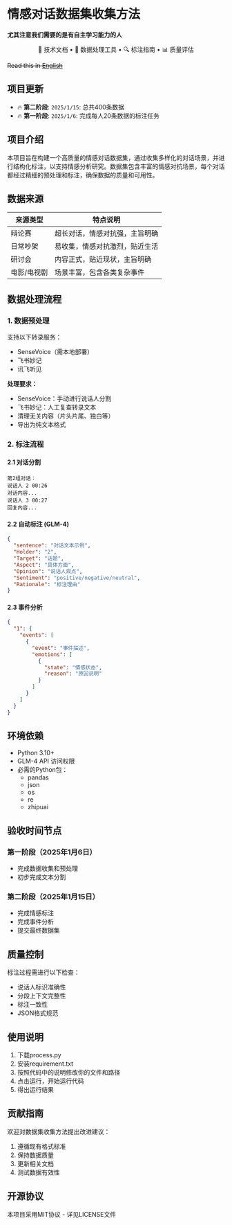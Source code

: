  # 情感对话数据集收集方法
 **尤其注意我们需要的是有自主学习能力的人**
<p align="center">
📄 技术文档 • 🤖 数据处理工具 • 🔍 标注指南 • 📊 质量评估
</p>

~~Read this in [English](README_en.md)~~

## 项目更新

- 🔥 **第二阶段**: ```2025/1/15```: 总共400条数据
- 🔥 **第一阶段**: ```2025/1/6```:  完成每人20条数据的标注任务

## 项目介绍

本项目旨在构建一个高质量的情感对话数据集，通过收集多样化的对话场景，并进行结构化标注，以支持情感分析研究。数据集包含丰富的情感对抗场景，每个对话都经过精细的预处理和标注，确保数据的质量和可用性。

## 数据来源

| 来源类型   | 特点说明                      |
|------------|------------------------------|
| 辩论赛      | 超长对话，情感对抗强，主旨明确 |
| 日常吵架    | 易收集，情感对抗激烈，贴近生活 |
| 研讨会      | 内容正式，贴近现状，主旨明确   |
| 电影/电视剧 | 场景丰富，包含各类复杂事件     |

## 数据处理流程

### 1. 数据预处理

支持以下转录服务：
- SenseVoice（需本地部署）
- 飞书妙记
- 讯飞听见

**处理要求：**
- SenseVoice：手动进行说话人分割
- 飞书妙记：人工复查转录文本
- 清理无关内容（片头片尾、独白等）
- 导出为纯文本格式

### 2. 标注流程

#### 2.1 对话分割
```
第2组对话：
说话人 2 00:26
对话内容...
说话人 3 00:27
回复内容...
```

#### 2.2 自动标注 (GLM-4)
```json
{
  "sentence": "对话文本示例",
  "Holder": "2",
  "Target": "话题",
  "Aspect": "具体方面",
  "Opinion": "说话人观点",
  "Sentiment": "positive/negative/neutral",
  "Rationale": "标注理由"
}
```

#### 2.3 事件分析
```json
{
  "1": {
    "events": [
      {
        "event": "事件描述",
        "emotions": [
          {
            "state": "情感状态",
            "reason": "原因说明"
          }
        ]
      }
    ]
  }
}
```

## 环境依赖

- Python 3.10+
- GLM-4 API 访问权限
- 必需的Python包：
  - pandas
  - json
  - os
  - re
  - zhipuai

## 验收时间节点

### 第一阶段（2025年1月6日）
- 完成数据收集和预处理
- 初步完成文本分割

### 第二阶段（2025年1月15日）
- 完成情感标注
- 完成事件分析
- 提交最终数据集

## 质量控制

标注过程需进行以下检查：
- 说话人标识准确性
- 分段上下文完整性
- 标注一致性
- JSON格式规范

## 使用说明

1. 下载process.py
2. 安装requirement.txt
3. 按照代码中的说明修改你的文件和路径
4. 点击运行，开始运行代码
5. 得出运行结果

## 贡献指南

欢迎对数据集收集方法提出改进建议：
1. 遵循现有格式标准
2. 保持数据质量
3. 更新相关文档
4. 测试数据有效性

## 开源协议

本项目采用MIT协议 - 详见LICENSE文件
